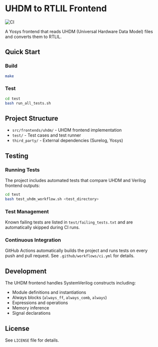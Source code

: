 # UHDM to RTLIL Frontend

![CI](https://github.com/username/uhdm2rtlil/workflows/CI/badge.svg)

A Yosys frontend that reads UHDM (Universal Hardware Data Model) files and converts them to RTLIL.

## Quick Start

### Build
```bash
make
```

### Test
```bash
cd test
bash run_all_tests.sh
```

## Project Structure

- `src/frontends/uhdm/` - UHDM frontend implementation
- `test/` - Test cases and test runner
- `third_party/` - External dependencies (Surelog, Yosys)

## Testing

### Running Tests
The project includes automated tests that compare UHDM and Verilog frontend outputs:

```bash
cd test
bash test_uhdm_workflow.sh <test_directory>
```

### Test Management
Known failing tests are listed in `test/failing_tests.txt` and are automatically skipped during CI runs.

### Continuous Integration
GitHub Actions automatically builds the project and runs tests on every push and pull request. See `.github/workflows/ci.yml` for details.

## Development

The UHDM frontend handles SystemVerilog constructs including:
- Module definitions and instantiations
- Always blocks (`always_ff`, `always_comb`, `always`)
- Expressions and operations
- Memory inference
- Signal declarations

## License

See `LICENSE` file for details.